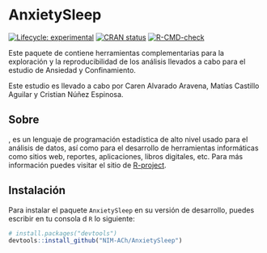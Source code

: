 
<!-- README.md is generated from README.Rmd. Please edit that file -->

# AnxietySleep

<!-- badges: start -->

[![Lifecycle:
experimental](https://img.shields.io/badge/lifecycle-experimental-orange.svg)](https://lifecycle.r-lib.org/articles/stages.html#experimental)
[![CRAN
status](https://www.r-pkg.org/badges/version/AnxietySleep)](https://CRAN.R-project.org/package=AnxietySleep)
[![R-CMD-check](https://github.com/NIM-ACh/AnxietySleep/workflows/R-CMD-check/badge.svg)](https://github.com/NIM-ACh/AnxietySleep/actions)
<!-- badges: end -->

Este paquete de <i class="fab fa-r-project"></i> contiene herramientas
complementarias para la exploración y la reproducibilidad de los
análisis llevados a cabo para el estudio de Ansiedad y Confinamiento.

Este estudio es llevado a cabo por Caren Alvarado Aravena, Matías
Castillo Aguilar y Cristian Núñez Espinosa.

## Sobre <i class="fab fa-r-project"></i>

<i class="fab fa-r-project"></i>, es un lenguaje de programación
estadística de alto nivel usado para el análisis de datos, así como para
el desarrollo de herramientas informáticas como sitios web, reportes,
aplicaciones, libros digitales, etc. Para más información puedes visitar
el sitio de [R-project](https://www.r-project.org/about.html).

## Instalación

Para instalar el paquete `AnxietySleep` en su versión de desarrollo,
puedes escribir en tu consola d `R` lo siguiente:

``` r
# install.packages("devtools")
devtools::install_github("NIM-ACh/AnxietySleep")
```
